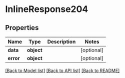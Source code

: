 # InlineResponse204

## Properties
Name | Type | Description | Notes
------------ | ------------- | ------------- | -------------
**data** | **object** |  | [optional] 
**error** | **object** |  | [optional] 

[[Back to Model list]](../README.md#documentation-for-models) [[Back to API list]](../README.md#documentation-for-api-endpoints) [[Back to README]](../README.md)


